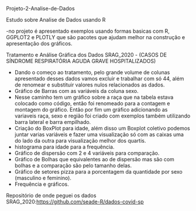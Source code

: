 Projeto-2-Analise-de-Dados

Estudo sobre Analise de Dados usando R

-no projeto é apresentado exemplos usando formas basicas com R, GGPLOT2 e PLOTLY que são pacotes que ajudam melhor na construção e apresentação dos gráficos.

Tratamento e Análise Gráfica dos Dados SRAG_2020 - (CASOS DE SÍNDROME RESPIRATÓRIA AGUDA GRAVE HOSPITALIZADOS)

- Dando o começo ao tratamento, pelo grande volume de colunas apresentado desses dados vamos excluir e trabalhar com só 44, além de renomear e substituir valores nulos relacionados as dados.
- Gráfico de Barras com as variáveis da coluna sexo.
- Nesse caminho tem um gráfico sobre a raça que na tabela estava colocado como código, então foi renomeado para a contagem e montagem do gráfico. Então por fim um gráfico adicionando as variaveis raça, sexo e região foi criado com exemplos também utilizando barra lateral e barra empilhado.
- Criação do BoxPlot para idade, além disso um Boxplot coletivo podemos juntar varias variáveis e fazer uma visualização só com as caixas uma do lado da outra para visualização melhor dos quartis.
- histograma para idade para a frequência.
- Gráfico de dispersão com 2 e 4 variáveis para comparação.
- Gráfico de Bolhas que equivalentes ao de dispersão mas são com bolhas e a comparação são pelo tamanho delas.
- Gráfico de setores pizza para a porcentagem da quantidade por sexo (masculino e feminino).
- Frequência e gráficos.

Repositório de onde peguei os dados SRAG_2020:https://github.com/seade-R/dados-covid-sp
